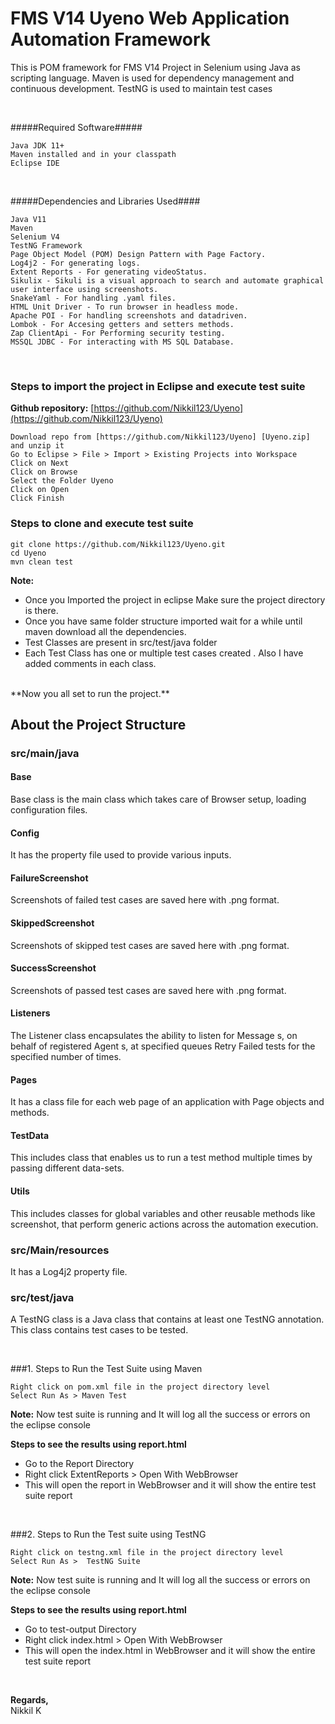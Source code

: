 # FMS V14 Uyeno Web Application Automation Framework
This is POM framework for FMS V14 Project in Selenium using Java as scripting language. Maven is used for dependency management and continuous development. TestNG is used to maintain test cases

<br>

#####Required Software#####
```
Java JDK 11+
Maven installed and in your classpath
Eclipse IDE
```
<br>

#####Dependencies and Libraries Used####
```
Java V11
Maven
Selenium V4
TestNG Framework
Page Object Model (POM) Design Pattern with Page Factory.
Log4j2 - For generating logs.
Extent Reports - For generating videoStatus.
Sikulix - Sikuli is a visual approach to search and automate graphical user interface using screenshots.
SnakeYaml - For handling .yaml files.
HTML Unit Driver - To run browser in headless mode.
Apache POI - For handling screenshots and datadriven.
Lombok - For Accesing getters and setters methods.
Zap ClientApi - For Performing security testing.
MSSQL JDBC - For interacting with MS SQL Database.

```

<br>

### Steps to import the project in Eclipse and execute test suite

**Github repository:** 
[https://github.com/Nikkil123/Uyeno](https://github.com/Nikkil123/Uyeno)

```
Download repo from [https://github.com/Nikkil123/Uyeno] [Uyeno.zip] and unzip it
Go to Eclipse > File > Import > Existing Projects into Workspace
Click on Next 
Click on Browse
Select the Folder Uyeno
Click on Open
Click Finish
```

### Steps to clone and execute test suite
```
git clone https://github.com/Nikkil123/Uyeno.git
cd Uyeno
mvn clean test
```

**Note:**
- Once you Imported the project in eclipse Make sure the project directory is there.
- Once you have same folder structure imported wait for a while until maven download all the dependencies. 
- Test Classes are present in src/test/java folder
- Each Test Class has one or multiple test cases created . Also I have added comments in each class.
<br>
**Now you all set to run the project.**

<br>

## About the Project Structure

### src/main/java

#### Base
Base class is the main class which takes care of Browser setup, loading configuration files.

#### Config
It has the property file used to provide various inputs.

#### FailureScreenshot
Screenshots of failed test cases are saved here with .png format.

#### SkippedScreenshot
Screenshots of skipped test cases are saved here with .png format.

#### SuccessScreenshot
Screenshots of passed test cases are saved here with .png format.

#### Listeners
The Listener class encapsulates the ability to listen for Message s, on behalf of registered Agent s, at specified queues
Retry Failed tests for the specified number of times.

#### Pages
It has a class file for each web page of an application with Page objects and methods.

#### TestData
This includes class that  enables us to run a test method multiple times by passing different data-sets.

#### Utils
This includes classes for global variables and other reusable methods like screenshot, that perform generic actions across the automation execution.

### src/Main/resources
It has a Log4j2 property file.

### src/test/java
A TestNG class is a Java class that contains at least one TestNG annotation. This class contains test cases to be tested.

<br>

###1. Steps to Run the Test Suite using Maven
```
Right click on pom.xml file in the project directory level
Select Run As > Maven Test
```

**Note:** Now test suite is running and It will log all the success or errors on the eclipse console

**Steps to see the results using report.html**

- Go to the Report Directory
- Right click ExtentReports > Open With WebBrowser
- This will open the report in WebBrowser and it will show the entire test suite report

<br>

###2. Steps to Run the Test suite using TestNG
```
Right click on testng.xml file in the project directory level
Select Run As >  TestNG Suite
```

**Note:** Now test suite is running and It will log all the success or errors on the eclipse console

**Steps to see the results using report.html**

- Go to test-output Directory
- Right click index.html > Open With WebBrowser
- This will open the index.html in WebBrowser and it will show the entire test suite report

<br>

**Regards,**
<br>
Nikkil K